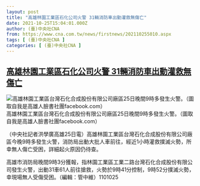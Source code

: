 ```yaml
---
layout: post
title: "高雄林園工業區石化公司火警 31輛消防車出動灌救無傷亡"
date: 2021-10-25T15:04:01.000Z
author: (臺)中央社CNA
from: https://www.cna.com.tw/news/firstnews/202110255010.aspx
tags: [ (臺)中央社CNA ]
categories: [ (臺)中央社CNA ]
---
```

<!--1635174241000-->
[高雄林園工業區石化公司火警 31輛消防車出動灌救無傷亡](https://www.cna.com.tw/news/firstnews/202110255010.aspx)
------

<div>
<div><div><div style="--aspect-ratio:766/960;"><picture><source media="(max-width: 414px)" data-srcset="https://imgcdn.cna.com.tw/www/WebPhotos/800/20211025/766x960_56814776437.jpg"><source media="(min-width: 413px)" data-srcset="https://imgcdn.cna.com.tw/www/WebPhotos/1024/20211025/766x960_56814776437.jpg"><img data-src="https://imgcdn.cna.com.tw/www/WebPhotos/800/20211025/766x960_56814776437.jpg" alt="高雄林園工業區台灣石化合成股份有限公司廠區25日晚間9時多發生火警。（圖取自我是高雄人臉書社團facebook.com）" data-srcset="https://imgcdn.cna.com.tw/www/WebPhotos/800/20211025/766x960_56814776437.jpg 414w, https://imgcdn.cna.com.tw/www/WebPhotos/1024/20211025/766x960_56814776437.jpg 1024w"></picture></div><div>高雄林園工業區台灣石化合成股份有限公司廠區25日晚間9時多發生火警。（圖取自我是高雄人臉書社團facebook.com）</div></div></div><div></div><div><p>（中央社記者洪學廣高雄25日電）高雄林園工業區台灣石化合成股份有限公司廠區今晚9時多發生火警，消防局出動大批人車前往，經近1小時灌救撲滅火勢，所幸無人傷亡受困，詳細起火原因仍待查。</p><p>高雄市消防局晚間9時3分獲報，指林園工業區工業二路台灣石化合成股份有限公司發生火警，出動31車61人前往搶救，火勢於9時41分控制，9時52分撲滅火勢，幸現場無人受傷受困。（編輯：管中維）1101025</p><div class='media'>                                <div class='facebookMedia'>                                    <div class='fb-post' data-href='https://www.facebook.com/weloveyuting/posts/4734674989885092' data-lazy='true'></div>                                </div>                            </div></div>
</div>
